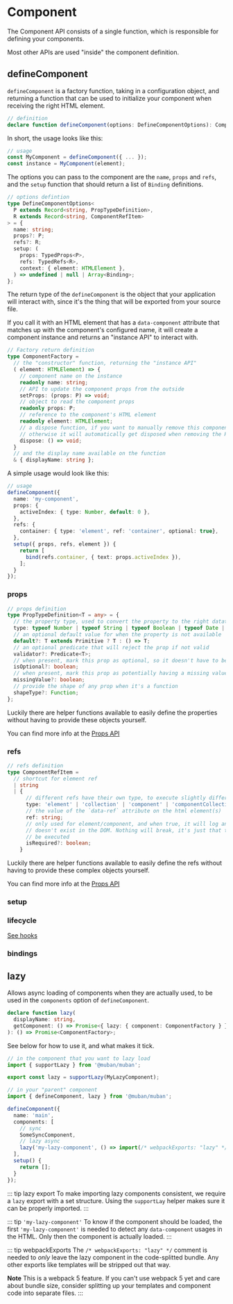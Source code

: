 # Component

The Component API consists of a single function, which is responsible for defining your components.

Most other APIs are used "inside" the component definition.

## defineComponent

`defineComponent` is a factory function, taking in a configuration object, and returning a function
that can be used to initialize your component when receiving the right HTML element.

```ts
// definition
declare function defineComponent(options: DefineComponentOptions): ComponentFactory;
```

In short, the usage looks like this:

```ts
// usage
const MyComponent = defineComponent({ ... });
const instance = MyComponent(element);
```

The options you can pass to the component are the `name`, `props` and `refs`, and the `setup`
function that should return a list of `Binding` definitions.

```ts
// options defintion
type DefineComponentOptions<
  P extends Record<string, PropTypeDefinition>,
  R extends Record<string, ComponentRefItem>
> = {
  name: string;
  props?: P;
  refs?: R;
  setup: (
    props: TypedProps<P>,
    refs: TypedRefs<R>,
    context: { element: HTMLElement },
  ) => undefined | null | Array<Binding>;
};
```

The return type of the `defineComponent` is the object that your application will interact with,
since it's the thing that will be exported from your source file.

If you call it with an HTML element that has a `data-component` attribute that matches up with the
component's configured name, it will create a component instance and returns an "instance API" to
interact with.

```ts
// Factory return definition
type ComponentFactory =
  // the "constructor" function, returning the "instance API"
  ( element: HTMLElement) => {
    // component name on the instance
    readonly name: string;
    // API to update the component props from the outside
    setProps: (props: P) => void;
    // object to read the component props
    readonly props: P;
    // reference to the component's HTML element
    readonly element: HTMLElement;
    // a dispose function, if you want to manually remove this component
    // otherwise it will automatically get disposed when removing the HTML element from the DOM
    dispose: () => void;
  } 
  // and the display name available on the function
  & { displayName: string };
```

A simple usage would look like this:

```ts
// usage
defineComponent({
  name: 'my-component',
  props: {
    activeIndex: { type: Number, default: 0 }, 
  },
  refs: {
    container: { type: 'element', ref: 'container', optional: true},
  },
  setup({ props, refs, element }) {
    return [
      bind(refs.container, { text: props.activeIndex }),
    ];
  }
});
```

### props

```ts
// props definition
type PropTypeDefinition<T = any> = {
  // the property type, used to convert the property to the right datatype
  type: typeof Number | typeof String | typeof Boolean | typeof Date | typeof Array | typeof Object | typeof Function;
  // an optional default value for when the property is not available
  default?: T extends Primitive ? T : () => T;
  // an optional predicate that will reject the prop if not valid
  validator?: Predicate<T>;
  // when present, mark this prop as optional, so it doesn't have to be available in the HTML
  isOptional?: boolean;
  // when present, mark this prop as potentially having a missing value, typing it as `| undefined`
  missingValue?: boolean;
  // provide the shape of any prop when it's a function
  shapeType?: Function;
};
```

Luckily there are helper functions available to easily define the properties without having to
provide these objects yourself.

You can find more info at the [Props API](./props.md)

### refs

```ts
// refs definition
type ComponentRefItem =
  // shortcut for element ref
  | string
  | {
      // different refs have their own type, to execute slightly different logic on them
      type: 'element' | 'collection' | 'component' | 'componentCollection';
      // the value of the `data-ref` attribute on the html element(s)
      ref: string;
      // only used for element/component, and when true, it will log an error if the element
      // doesn't exist in the DOM. Nothing will break, it's just that the bindings will not
      // be executed  
      isRequired?: boolean;
    }
```

Luckily there are helper functions available to easily define the refs without having to provide
these complex objects yourself.

You can find more info at the [Props API](./refs.md)

### setup

### lifecycle

[See hooks](./hooks.md)

### bindings

## lazy

Allows async loading of components when they are actually used, to be used in the
`components` option of `defineComponent`.

```ts
declare function lazy(
  displayName: string,
  getComponent: () => Promise<{ lazy: { component: ComponentFactory } }>,
): () => Promise<ComponentFactory>;
```

See below for how to use it, and what makes it tick.

```ts
// in the component that you want to lazy load
import { supportLazy } from '@muban/muban';

export const lazy = supportLazy(MyLazyComponent);
```
```ts
// in your "parent" component
import { defineComponent, lazy } from '@muban/muban';

defineComponent({
  name: 'main',
  components: [
    // sync
    SomeSyncComponent,
    // lazy async
    lazy('my-lazy-component', () => import(/* webpackExports: "lazy" */ './MyLazyComponent'))
  ],
  setup() {
    return [];
  }
});
```

::: tip lazy export
To make importing lazy components consistent, we require a `lazy` export with a set structure.
Using the `supportLay` helper makes sure it can be properly imported. 
:::

::: tip `'my-lazy-component'`
To know if the component should be loaded, the first `'my-lazy-component'` is needed to detect
any `data-component` usages in the HTML. Only then the component is actually loaded.
:::

::: tip webpackExports
The `/* webpackExports: "lazy" */` comment is needed to _only_ leave the lazy component
in the code-splitted bundle. Any other exports like templates will be stripped out that way.

**Note** This is a webpack 5 feature. If you can't use webpack 5 yet and care about bundle size,
consider splitting up your templates and component code into separate files.
:::

